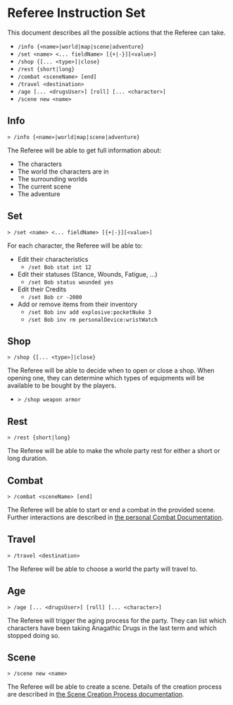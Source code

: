 # Referee Instruction Set

This document describes all the possible actions that the Referee can take.

- `/info {<name>|world|map|scene|adventure}`
- `/set <name> <... fieldName> [{+|-}][<value>]`
- `/shop {[... <type>]|close}`
- `/rest {short|long}`
- `/combat <sceneName> [end]`
- `/travel <destination>`
- `/age [... <drugsUser>] [roll] [... <character>]`
- `/scene new <name>`

## Info
```
> /info {<name>|world|map|scene|adventure}
```

The Referee will be able to get full information about:
- The characters
- The world the characters are in
- The surrounding worlds
- The current scene
- The adventure

## Set
```
> /set <name> <... fieldName> [{+|-}][<value>]
```

For each character, the Referee will be able to:
- Edit their characteristics
    - `/set Bob stat int 12`
- Edit their statuses (Stance, Wounds, Fatigue, ...)
    - `/set Bob status wounded yes`
- Edit their Credits
    - `/set Bob cr -2000`
- Add or remove items from their inventory
    - `/set Bob inv add explosive:pocketNuke 3`
    - `/set Bob inv rm personalDevice:wristWatch`

## Shop
```
> /shop {[... <type>]|close}
```

The Referee will be able to decide when to open or close a shop. When opening one, they can determine which types of equipments will be available to be bought by the players.
- `> /shop weapon armor`

## Rest
```
> /rest {short|long}
```

The Referee will be able to make the whole party rest for either a short or long duration.

## Combat
```
> /combat <sceneName> [end]
```

The Referee will be able to start or end a combat in the provided scene. Further interactions are described in [the personal Combat Documentation](PersonalCombatProcess.md).

## Travel
```
> /travel <destination>
```

The Referee will be able to choose a world the party will travel to.

## Age
```
> /age [... <drugsUser>] [roll] [... <character>]
```

The Referee will trigger the aging process for the party. They can list which characters have been taking Anagathic Drugs in the last term and which stopped doing so.

## Scene
```
> /scene new <name>
```

The Referee will be able to create a scene. Details of the creation process are described in [the Scene Creation Process documentation](SceneCreationProcess.md).
